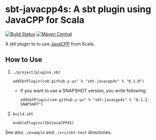 sbt-javacpp4s: A sbt plugin using JavaCPP for Scala
============================

[![Build Status](https://travis-ci.org/y-yu/sbt-javacpp4s.svg?branch=master)](https://travis-ci.org/y-yu/sbt-javacpp4s)
[![Maven Central](https://maven-badges.herokuapp.com/maven-central/com.github.y-yu/sbt-javacpp4s/badge.svg)](https://maven-badges.herokuapp.com/maven-central/com.github.y-yu/sbt-javacpp4s)

A sbt plugin to to use [JavaCPP](https://github.com/bytedeco/javacpp) from Scala.

## How to Use

1. `./project/plugins.sbt`

    ```
    addSbtPlugin(com.github.y-yu" % "sbt-javacpp4s" % "0.1.0")
    ```
    - if you want to use a SNAPSHOT version, you write following.
        ```
        addSbtPlugin(com.github.y-yu" % "sbt-javacpp4s" % "0.1.2-SNAPSHOT")
        ```
    
2. `build.sbt`

    ```
    enablePlugins(SbtJavaCPP4S)
    ```

See also `./example` and `./src/sbt-test` directories.
